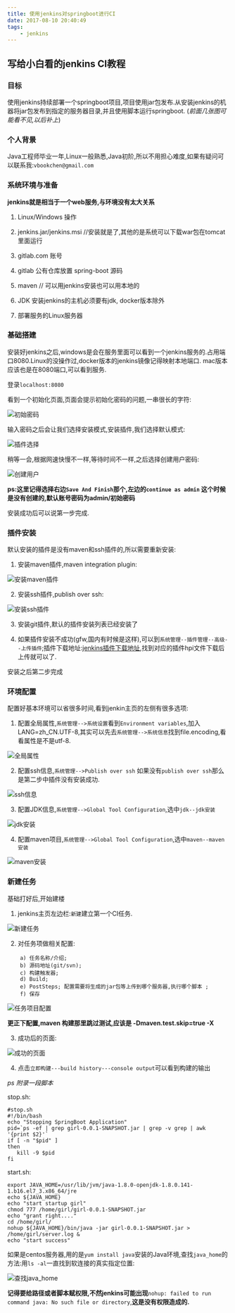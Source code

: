 ```yaml
---
title: 使用jenkins对springboot进行CI
date: 2017-08-10 20:40:49
tags:
    - jenkins
---
```



## 写给小白看的jenkins CI教程

### 目标

使用jenkins持续部署一个springboot项目,项目使用jar包发布.从安装jenkins的机器将jar包发布到指定的服务器目录,并且使用脚本运行springboot. (_前面几张图可能看不见,以后补上_)

### 个人背景

Java工程师毕业一年,Linux一般熟悉,Java初阶,所以不用担心难度,如果有疑问可以联系我:`vbookchen@gmail.com`

### 系统环境与准备

__jenkins就是相当于一个web服务,与环境没有太大关系__

1) Linux/Windows 操作

2) jenkins.jar/jenkins.msi //安装就是了,其他的是系统可以下载war包在tomcat里面运行

3) gitlab.com 账号

4) gitlab 公有仓库放置 spring-boot 源码

5) maven // 可以用jenkins安装也可以用本地的

6) JDK 安装jenkins的主机必须要有jdk, docker版本除外

7) 部署服务的Linux服务器

<!--more--> 

### 基础搭建

安装好jenkins之后,windows是会在服务里面可以看到一个jenkins服务的.占用端口8080.Linux的没操作过,docker版本的jenkins镜像记得映射本地端口. mac版本应该也是在8080端口,可以看到服务.

登录`localhost:8080`

看到一个初始化页面,页面会提示初始化密码的问题,一串很长的字符:

![初始密码](/images/jenkins/img1.png)

输入密码之后会让我们选择安装模式,安装插件,我们选择默认模式:

![插件选择](/images/jenkins/img2.png)

稍等一会,根据网速快慢不一样,等待时间不一样,之后选择创建用户密码:

![创建用户](/images/jenkins/img3.png)

__ps:这里记得选择右边`Save And Finish`那个,左边的`continue as admin` 这个时候是没有创建的,默认账号密码为admin/初始密码__

安装成功后可以说第一步完成.

### 插件安装

默认安装的插件是没有maven和ssh插件的,所以需要重新安装:

1) 安装maven插件,maven integration plugin:

![安装maven插件](/images/jenkins/img4.png)

2) 安装ssh插件,publish over ssh:

![安装ssh插件](/images/jenkins/img5.png)

3) 安装git插件,默认的插件安装列表已经安装了

4) 如果插件安装不成功(gfw,国内有时候是这样),可以到`系统管理--插件管理--高级--上传插件`;插件下载地址:[jenkins插件下载地址](https://updates.jenkins-ci.org/download/plugins),找到对应的插件hpi文件下载后上传就可以了.


安装之后第二步完成

### 环境配置

配置好基本环境可以省很多时间,看到jenkin主页的左侧有很多选项:

1) 配置全局属性,`系统管理-->系统设置`看到`Environment variables`,加入LANG=zh_CN.UTF-8,其实可以先去`系统管理-->系统信息`找到file.encoding,看看属性是不是utf-8.

![全局属性](/images/jenkins/img6.png)

2) 配置ssh信息,`系统管理-->Publish over ssh` 如果没有`publish over ssh`那么是第二步中插件没有安装成功.

![ssh信息](/images/jenkins/img7.png)

3) 配置JDK信息,`系统管理-->Global Tool Configuration`,选中`jdk--jdk安装`

![jdk安装](/images/jenkins/img8.png)

4) 配置maven项目,`系统管理-->Global Tool Configuration`,选中`maven--maven安装`

![maven安装](/images/jenkins/img9.png)


### 新建任务

基础打好后,开始建楼

1) jenkins主页左边栏:`新建`建立第一个CI任务.

![新建任务](/images/jenkins/img10.png)

2) 对任务项做相关配置:

```
    a) 任务名称/介绍;
    b) 源码地址(git/svn);
    c) 构建触发器;
    d) Build;
    e) PostSteps; 配置需要将生成的jar包等上传到哪个服务器,执行哪个脚本 ;
    f) 保存

```

![任务项目配置](/images/jenkins/img11.gif)

__更正下配置,maven 构建那里跳过测试,应该是 -Dmaven.test.skip=true  -X__

3) 成功后的页面:

![成功的页面](/images/jenkins/img12.png)

4) 点击`立即构建---build history---console output`可以看到构建的输出

_ps 附录一段脚本_

stop.sh:

```
#stop.sh
#!/bin/bash
echo "Stopping SpringBoot Application"
pid=`ps -ef | grep girl-0.0.1-SNAPSHOT.jar | grep -v grep | awk '{print $2}'`
if [ -n "$pid" ]
then
   kill -9 $pid
fi

```

start.sh:

```
export JAVA_HOME=/usr/lib/jvm/java-1.8.0-openjdk-1.8.0.141-1.b16.el7_3.x86_64/jre
echo ${JAVA_HOME}
echo "start startup girl"
chmod 777 /home/girl/girl-0.0.1-SNAPSHOT.jar
echo "grant right...."
cd /home/girl/
nohup ${JAVA_HOME}/bin/java -jar girl-0.0.1-SNAPSHOT.jar > /home/girl/server.log &
echo "start success"

```

 如果是centos服务器,用的是`yum install java`安装的Java环境,查找`java_home`的方法:用`ls -al`一直找到软连接的真实指定位置:

![查找java_home](/images/jenkins/img14.png)


__记得要给路径或者脚本赋权限,不然jenkins可能出现__`nohup: failed to run command java: No such file or directory`,__这是没有权限造成的.__

